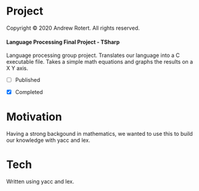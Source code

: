 # Project
Copyright © 2020 Andrew Rotert. All rights reserved.
#### Language Processing Final Project - TSharp
Language processing group project. Translates our language into a C executable file. Takes a simple math equations and graphs the results on a X Y axis. 

- [ ] Published
- [x] Completed


# Motivation
Having a strong backgound in mathematics, we wanted to use this to build our knowledge with yacc and lex.  


# Tech
Written using yacc and lex.

